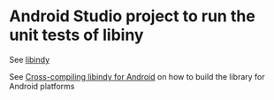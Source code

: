 # Android Studio project to run the unit tests of libiny

See [libindy](https://github.com/hyperledger/indy-sdk)

See [Cross-compiling libindy for Android](https://github.com/AxelNennker/indy-sdk/blob/master/doc/android-build.md) on how to build the library for Android platforms
